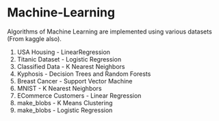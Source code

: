 # Machine-Learning

Algorithms of Machine Learning are implemented using various datasets (From kaggle also).
1. USA Housing - LinearRegression
2. Titanic Dataset - Logistic Regression
3. Classified Data - K Nearest Neighbors
4. Kyphosis - Decision Trees and Random Forests
5. Breast Cancer - Support Vector Machine 
6. MNIST - K Nearest Neighbors
7. ECommerce Customers - Linear Regression
8. make_blobs - K Means Clustering
9. make_blobs - Logistic Regression
